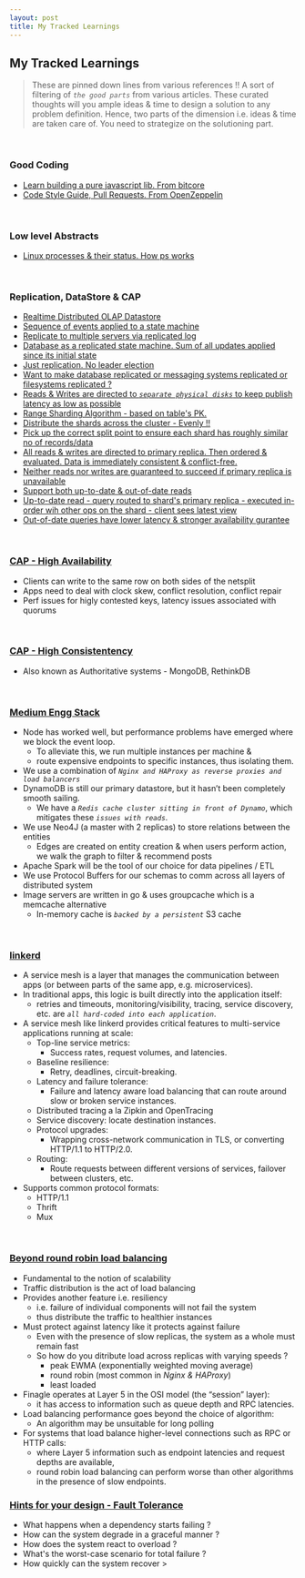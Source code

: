 ```yaml
---
layout: post
title: My Tracked Learnings
---
```


## My Tracked Learnings

> These are pinned down lines from various references !! A sort of filtering of 
*`the good parts`* from various articles. These curated thoughts will you ample 
ideas & time to design a solution to any problem definition. Hence, two parts of 
the dimension i.e. ideas & time are taken care of. You need to strategize on the
solutioning part.

<br />

### Good Coding

- [Learn building a pure javascript lib. From bitcore](https://github.com/bitpay/bitcore-lib)
- [Code Style Guide, Pull Requests. From OpenZeppelin](https://github.com/OpenZeppelin/zeppelin-solidity/blob/master/CONTRIBUTING.md#style-guidelines)

<br />

### Low level Abstracts

- [Linux processes & their status. How ps works](https://fredrb.github.io/2016/10/01/Understanding-proc/)

<br />

### Replication, DataStore & CAP

- [Realtime Distributed OLAP Datastore](http://www.slideshare.net/KishoreGopalakrishna/pinot-realtime-distributed-olap-datastore)
- [Sequence of events applied to a state machine](http://bookkeeper.apache.org/)
- [Replicate to multiple servers via replicated log](http://bookkeeper.apache.org/)
- [Database as a replicated state machine. Sum of all updates applied since its initial state](http://bookkeeper.apache.org/)
- [Just replication. No leader election](http://bookkeeper.apache.org/)
- [Want to make database replicated or messaging systems replicated or filesystems replicated ?](http://bookkeeper.apache.org/)
- [Reads & Writes are directed to *`separate physical disks`* to keep publish latency as low as possible](https://github.com/yahoo/pulsar)
- [Range Sharding Algorithm - based on table's PK.](https://rethinkdb.com/docs/architecture/)
- [Distribute the shards across the cluster - Evenly !!](https://rethinkdb.com/docs/architecture/)
- [Pick up the correct split point to ensure each shard has roughly similar no of records/data](https://rethinkdb.com/docs/architecture/)
- [All reads & writes are directed to primary replica. Then ordered & evaluated. Data is immediately consistent & conflict-free.](https://rethinkdb.com/docs/architecture/)
- [Neither reads nor writes are guaranteed to succeed if primary replica is unavailable](https://rethinkdb.com/docs/architecture/)
- [Support both up-to-date & out-of-date reads](https://rethinkdb.com/docs/architecture/)
- [Up-to-date read - query routed to shard's primary replica - executed in-order wih other ops on the shard - client sees latest view](https://rethinkdb.com/docs/architecture/)
- [Out-of-date queries have lower latency & stronger availability gurantee](https://rethinkdb.com/docs/architecture/)

<br />

### [CAP - High Availability](https://rethinkdb.com/docs/architecture/)

- Clients can write to the same row on both sides of the netsplit
- Apps need to deal with clock skew, conflict resolution, conflict repair
- Perf issues for higly contested keys, latency issues associated with quorums

<br />

### [CAP - High Consistentency](https://rethinkdb.com/docs/architecture/)

- Also known as Authoritative systems - MongoDB, RethinkDB

<br />

### [Medium Engg Stack](https://medium.engineering/the-stack-that-helped-medium-drive-2-6-millennia-of-reading-time-e56801f7c492#.1fpa19iya)

- Node has worked well, but performance problems have emerged where we block the event loop. 
  - To alleviate this, we run multiple instances per machine &
  - route expensive endpoints to specific instances, thus isolating them.
- We use a combination of *`Nginx and HAProxy as reverse proxies and load balancers`*
- DynamoDB is still our primary datastore, but it hasn’t been completely smooth sailing. 
  - We have a *`Redis cache cluster sitting in front of Dynamo`*, which mitigates these *`issues with reads`*.
- We use Neo4J (a master with 2 replicas) to store relations between the entities
  - Edges are created on entity creation & when users perform action, we walk the graph to filter & recommend posts
- Apache Spark will be the tool of our choice for data pipelines / ETL
- We use Protocol Buffers for our schemas to comm across all layers of distributed system
- Image servers are written in go & uses groupcache which is a memcache alternative
  - In-memory cache is *`backed by a persistent`* S3 cache

<br />

### [linkerd](https://blog.buoyant.io/2016/10/04/a-service-mesh-for-kubernetes-part-i-top-line-service-metrics/)

- A service mesh is a layer that manages the communication between apps (or between parts of the same app, e.g. microservices). 
- In traditional apps, this logic is built directly into the application itself: 
  - retries and timeouts, monitoring/visibility, tracing, service discovery, etc. are *`all hard-coded into each application`*.
- A service mesh like linkerd provides critical features to multi-service applications running at scale:
  - Top-line service metrics: 
    - Success rates, request volumes, and latencies.
  - Baseline resilience: 
    - Retry, deadlines, circuit-breaking.
  - Latency and failure tolerance: 
    - Failure and latency aware load balancing that can route around slow or broken service instances.
  - Distributed tracing a la Zipkin and OpenTracing
  - Service discovery: locate destination instances.
  - Protocol upgrades: 
    - Wrapping cross-network communication in TLS, or converting HTTP/1.1 to HTTP/2.0.
  - Routing: 
    - Route requests between different versions of services, failover between clusters, etc.
- Supports common protocol formats:
  - HTTP/1.1
  - Thrift
  - Mux

<br />

### [Beyond round robin load balancing](https://blog.buoyant.io/2016/03/16/beyond-round-robin-load-balancing-for-latency/)

- Fundamental to the notion of scalability
- Traffic distribution is the act of load balancing
- Provides another feature i.e. resiliency
  - i.e. failure of individual components will not fail the system
  - thus distribute the traffic to healthier instances
- Must protect against latency like it protects against failure
  - Even with the presence of slow replicas, the system as a whole must remain fast
  - So how do you ditribute load across replicas with varying speeds ?
    - peak EWMA (exponentially weighted moving average)
    - round robin (most common in *Nginx & HAProxy*)
    - least loaded
- Finagle operates at Layer 5 in the OSI model (the “session” layer):
  - it has access to information such as queue depth and RPC latencies.
- Load balancing performance goes beyond the choice of algorithm:
  - An algorithm may be unsuitable for long polling
- For systems that load balance higher-level connections such as RPC or HTTP calls:
  - where Layer 5 information such as endpoint latencies and request depths are available, 
  - round robin load balancing can perform worse than other algorithms in the presence of slow endpoints.

### [Hints for your design - Fault Tolerance](https://monkey.org/~marius/hints.pdf)

- What happens when a dependency starts failing ?
- How can the system degrade in a graceful manner ?
- How does the system react to overload ?
- What's the worst-case scenario for total failure ?
- How quickly can the system recover >

